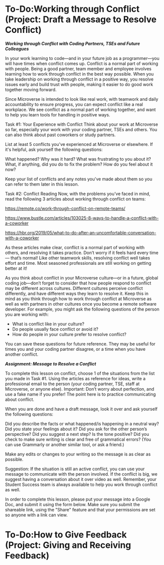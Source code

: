 

# To-Do:Working through Conflict (Project: Draft a Message to Resolve Conflict)

***Working through Conflict with Coding Partners, TSEs and Future Colleagues***

In your work learning to code—and in your future job as a programmer—you will have times when conflict comes up. Conflict is a normal part of working with people. Being a good partner, team member and employee involves learning how to work through conflict in the best way possible. When you take leadership on working through conflict in a positive way, you resolve issues early and build trust with people, making it easier to do good work together moving forward.



Since Microverse is intended to look like real work, with teamwork and daily accountability to ensure progress, you can expect conflict like a real workplace. We see conflict as a normal part of working together, and want to help you learn tools for handling in positive ways.



Task #1: Your Experience with Conflict
Think about your work at Microverse so far, especially your work with your coding partner, TSEs and others. You can also think about past coworkers or study partners. 



List at least 5 conflicts you've experienced at Microverse or elsewhere. If it's helpful, ask yourself the following questions:



What happened?
Why was it hard? What was frustrating to you about it?
What, if anything, did you do to fix the problem?
How do you feel about it now?


Keep your list of conflicts and any notes you've made about them so you can refer to them later in this lesson.


Task #2: Conflict Reading
Now, with the problems you’ve faced in mind, read the following 3 articles about working through conflict on teams:

https://remote.co/work-through-conflict-on-remote-teams/

https://www.bustle.com/articles/103025-8-ways-to-handle-a-conflict-with-a-coworker

https://hbr.org/2019/05/what-to-do-after-an-uncomfortable-conversation-with-a-coworker


As these articles make clear, conflict is a normal part of working with others, and resolving it takes practice. Don’t worry if it feels hard every time — that’s normal! Like other teamwork skills, resolving conflict well takes effort and time. Most seasoned professionals are still working on getting better at it!



As you think about conflict in your Microverse culture—or in a future, global coding job—don’t forget to consider that how people respond to conflict may be different across cultures. Different cultures perceive conflict differently, and have different ways they learn to resolve it. Keep this in mind as you think through how to work through conflict at Microverse as well as with partners in other cultures once you become a remote software developer. For example, you might ask the following questions of the person you are working with:



* What is conflict like in your culture? 
* Do people usually face conflict or avoid it?
* How do people in your culture prefer to resolve conflict?


You can save these questions for future reference. They may be useful for times you and your coding partner disagree, or a time when you have another conflict.


***Assignment: Message to Resolve a Conflict***

To complete this lesson on conflict, choose 1 of the situations from the list you made in Task #1. Using the articles as reference for ideas, write a professional email to the person (your coding partner, TSE, staff at Microverse, or anyone else). Important: Don’t worry about perfection, and use a fake name if you prefer! The point here is to practice communicating about conflict. 


When you are done and have a draft message, look it over and ask yourself the following questions:


Did you describe the facts or what happened/is happening in a neutral way?
Did you state your feelings about it?
Did you ask for the other person’s perspective? 
Did you suggest a next step?
Is the tone positive?
Did you check to make sure writing is clear and free of grammatical errors? (You can use Grammarly or another similar tool, or ask a friend.)

Make any edits or changes to your writing so the message is as clear as possible.

Suggestion: If the situation is still an active conflict, you can use your message to communicate with the person involved. If the conflict is big, we suggest having a conversation about it over video as well. Remember, your Student Success team is always available to help you work through conflict as well.


In order to complete this lesson, please put your message into a Google Doc, and submit it using the form below. Make sure you submit the shareable link, using the "Share" feature and that your permissions are set so anyone with a link can view.


# To-Do:How to Give Feedback (Project: Giving and Receiving Feedback)
